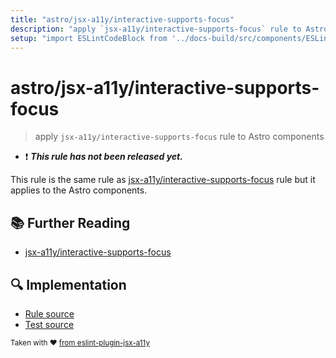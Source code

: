```yaml
---
title: "astro/jsx-a11y/interactive-supports-focus"
description: "apply `jsx-a11y/interactive-supports-focus` rule to Astro components"
setup: "import ESLintCodeBlock from '../docs-build/src/components/ESLintCodeBlockWrap.astro'"
---
```


# astro/jsx-a11y/interactive-supports-focus

> apply `jsx-a11y/interactive-supports-focus` rule to Astro components

- :exclamation: <badge text="This rule has not been released yet." vertical="middle" type="error"> **_This rule has not been released yet._** </badge>

This rule is the same rule as [jsx-a11y/interactive-supports-focus](https://github.com/jsx-eslint/eslint-plugin-jsx-a11y/tree/HEAD/docs/rules/interactive-supports-focus.md) rule but it applies to the Astro components.

## :books: Further Reading

- [jsx-a11y/interactive-supports-focus](https://github.com/jsx-eslint/eslint-plugin-jsx-a11y/tree/HEAD/docs/rules/interactive-supports-focus.md)

## :mag: Implementation

- [Rule source](https://github.com/ota-meshi/eslint-plugin-astro/blob/main/src/rules/jsx-a11y/interactive-supports-focus.ts)
- [Test source](https://github.com/ota-meshi/eslint-plugin-astro/blob/main/tests/src/rules/jsx-a11y/interactive-supports-focus.ts)

<sup>Taken with ❤️ [from eslint-plugin-jsx-a11y](https://github.com/jsx-eslint/eslint-plugin-jsx-a11y/tree/HEAD/docs/rules/interactive-supports-focus.md)</sup>
